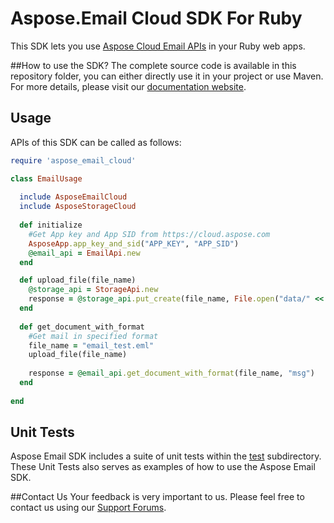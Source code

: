 # Aspose.Email Cloud SDK For Ruby
This SDK lets you use [Aspose Cloud Email APIs](http://www.aspose.com/cloud/email-api.aspx) in your Ruby web apps.

##How to use the SDK?
The complete source code is available in this repository folder, you can either directly use it in your project or use Maven. For more details, please visit our [documentation website](http://www.aspose.com/docs/display/emailcloud/Available+SDKs).

## Usage
APIs of this SDK can be called as follows:

```ruby
require 'aspose_email_cloud'

class EmailUsage
  
  include AsposeEmailCloud
  include AsposeStorageCloud
	
  def initialize
    #Get App key and App SID from https://cloud.aspose.com
    AsposeApp.app_key_and_sid("APP_KEY", "APP_SID")
    @email_api = EmailApi.new  
  end

  def upload_file(file_name)
    @storage_api = StorageApi.new
    response = @storage_api.put_create(file_name, File.open("data/" << file_name,"r") { |io| io.read } )
  end
  
  def get_document_with_format
    #Get mail in specified format
    file_name = "email_test.eml"
    upload_file(file_name)
    
    response = @email_api.get_document_with_format(file_name, "msg")
  end
  
end
```
## Unit Tests
Aspose Email SDK includes a suite of unit tests within the [test](https://github.com/asposeemail/Aspose_Email_Cloud/blob/master/SDKs/Aspose.Email_Cloud_SDK_for_Ruby/test/email_tests.rb) subdirectory. These Unit Tests also serves as examples of how to use the Aspose Email SDK.

##Contact Us
Your feedback is very important to us. Please feel free to contact us using our [Support Forums](https://www.aspose.com/community/forums/).

